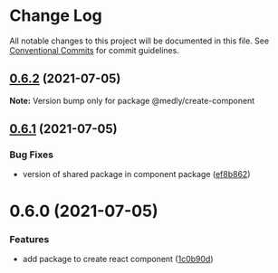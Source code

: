 # Change Log

All notable changes to this project will be documented in this file.
See [Conventional Commits](https://conventionalcommits.org) for commit guidelines.

## [0.6.2](https://github.com/medly/starter/compare/@medly/create-component@0.6.1...@medly/create-component@0.6.2) (2021-07-05)

**Note:** Version bump only for package @medly/create-component





## [0.6.1](https://github.com/medly/starter/compare/@medly/create-component@0.6.0...@medly/create-component@0.6.1) (2021-07-05)


### Bug Fixes

* version of shared package in component package ([ef8b862](https://github.com/medly/starter/commit/ef8b862cbdea764b5745f5e9047ffbf45bdaf8ba))





# 0.6.0 (2021-07-05)


### Features

* add package to create react component ([1c0b90d](https://github.com/medly/starter/commit/1c0b90d8d7e7aa93613765c8610718a0f12da76f))
